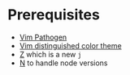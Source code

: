 # Prerequisites
- [Vim Pathogen](https://github.com/tpope/vim-pathogen)
- [Vim distinguished color theme](https://github.com/Lokaltog/vim-distinguished)
- [Z](https://github.com/rupa/z) which is a new `j`
- [N](https://github.com/visionmedia/n) to handle node versions

